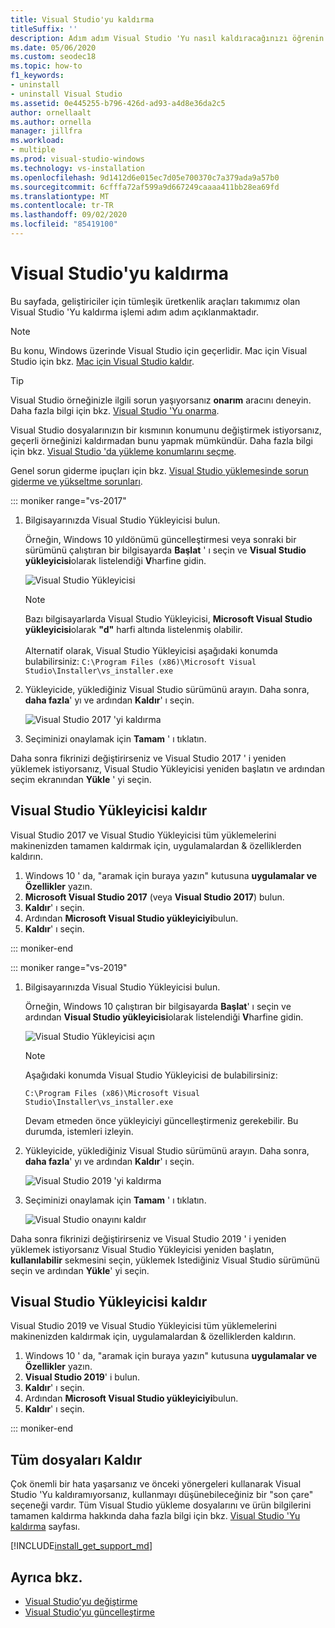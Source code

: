 ```yaml
---
title: Visual Studio'yu kaldırma
titleSuffix: ''
description: Adım adım Visual Studio 'Yu nasıl kaldıracağınızı öğrenin.
ms.date: 05/06/2020
ms.custom: seodec18
ms.topic: how-to
f1_keywords:
- uninstall
- uninstall Visual Studio
ms.assetid: 0e445255-b796-426d-ad93-a4d8e36da2c5
author: ornellaalt
ms.author: ornella
manager: jillfra
ms.workload:
- multiple
ms.prod: visual-studio-windows
ms.technology: vs-installation
ms.openlocfilehash: 9d1412d6e015ec7d05e700370c7a379ada9a57b0
ms.sourcegitcommit: 6cfffa72af599a9d667249caaaa411bb28ea69fd
ms.translationtype: MT
ms.contentlocale: tr-TR
ms.lasthandoff: 09/02/2020
ms.locfileid: "85419100"
---
```

# <a name="uninstall-visual-studio"></a>Visual Studio'yu kaldırma

Bu sayfada, geliştiriciler için tümleşik üretkenlik araçları takımımız olan Visual Studio 'Yu kaldırma işlemi adım adım açıklanmaktadır.

> [!NOTE]
> Bu konu, Windows üzerinde Visual Studio için geçerlidir. Mac için Visual Studio için bkz. [Mac için Visual Studio kaldır](/visualstudio/mac/uninstall).

> [!TIP]
> Visual Studio örneğinizle ilgili sorun yaşıyorsanız **onarım** aracını deneyin. Daha fazla bilgi için bkz. [Visual Studio 'Yu onarma](../install/repair-visual-studio.md). 
>
> Visual Studio dosyalarınızın bir kısmının konumunu değiştirmek istiyorsanız, geçerli örneğinizi kaldırmadan bunu yapmak mümkündür. Daha fazla bilgi için bkz. [Visual Studio 'da yükleme konumlarını seçme](../install/change-installation-locations.md).
>
> Genel sorun giderme ipuçları için bkz. [Visual Studio yüklemesinde sorun giderme ve yükseltme sorunları](../install/troubleshooting-installation-issues.md).

::: moniker range="vs-2017"

1. Bilgisayarınızda Visual Studio Yükleyicisi bulun.

     Örneğin, Windows 10 yıldönümü güncelleştirmesi veya sonraki bir sürümünü çalıştıran bir bilgisayarda **Başlat** ' ı seçin ve **Visual Studio yükleyicisi**olarak listelendiği **V**harfine gidin.

     ![Visual Studio Yükleyicisi](media/locate-the-visual-studio-installer.png "Microsoft Visual Studio yükleyicisini bulun")

   > [!NOTE]
   > Bazı bilgisayarlarda Visual Studio Yükleyicisi, **Microsoft Visual Studio yükleyicisi**olarak **"d"** harfi altında listelenmiş olabilir.<br/><br/> Alternatif olarak, Visual Studio Yükleyicisi aşağıdaki konumda bulabilirsiniz: `C:\Program Files (x86)\Microsoft Visual Studio\Installer\vs_installer.exe`

1. Yükleyicide, yüklediğiniz Visual Studio sürümünü arayın. Daha sonra, **daha fazla**' yı ve ardından **Kaldır**' ı seçin.

     ![Visual Studio 2017 'yi kaldırma](media/uninstall-visual-studio.png "Visual Studio 2017 'yi kaldırma")

1. Seçiminizi onaylamak için **Tamam** ' ı tıklatın.

Daha sonra fikrinizi değiştirirseniz ve Visual Studio 2017 ' i yeniden yüklemek istiyorsanız, Visual Studio Yükleyicisi yeniden başlatın ve ardından seçim ekranından **Yükle** ' yi seçin.

## <a name="uninstall-visual-studio-installer"></a>Visual Studio Yükleyicisi kaldır

Visual Studio 2017 ve Visual Studio Yükleyicisi tüm yüklemelerini makinenizden tamamen kaldırmak için, uygulamalardan & özelliklerden kaldırın.

1. Windows 10 ' da, "aramak için buraya yazın" kutusuna **uygulamalar ve Özellikler** yazın.
1. **Microsoft Visual Studio 2017** (veya **Visual Studio 2017**) bulun.
1. **Kaldır**' ı seçin.
1. Ardından **Microsoft Visual Studio yükleyiciyi**bulun.
1. **Kaldır**' ı seçin.

::: moniker-end

::: moniker range="vs-2019"

1. Bilgisayarınızda Visual Studio Yükleyicisi bulun.

     Örneğin, Windows 10 çalıştıran bir bilgisayarda **Başlat**' ı seçin ve ardından **Visual Studio yükleyicisi**olarak listelendiği **V**harfine gidin.

     ![Visual Studio Yükleyicisi açın](media/vs-2019/vs-installer-windows-start.png "Visual Studio Yükleyicisi açın")

     > [!NOTE]
     > Aşağıdaki konumda Visual Studio Yükleyicisi de bulabilirsiniz:
     >
     > `C:\Program Files (x86)\Microsoft Visual Studio\Installer\vs_installer.exe`

    Devam etmeden önce yükleyiciyi güncelleştirmeniz gerekebilir. Bu durumda, istemleri izleyin.

1. Yükleyicide, yüklediğiniz Visual Studio sürümünü arayın. Daha sonra, **daha fazla**' yı ve ardından **Kaldır**' ı seçin.

     ![Visual Studio 2019 'yi kaldırma](media/vs-2019/vs-installer-uninstall.png "Visual Studio 2019 'yi kaldırma")

1. Seçiminizi onaylamak için **Tamam** ' ı tıklatın.

     ![Visual Studio onayını kaldır](media/vs-2019/uninstall-visualstudio-confirm.png "Visual Studio 2019 ' i kaldırmak istediğinizi onaylayın")

Daha sonra fikrinizi değiştirirseniz ve Visual Studio 2019 ' i yeniden yüklemek istiyorsanız Visual Studio Yükleyicisi yeniden başlatın, **kullanılabilir** sekmesini seçin, yüklemek Istediğiniz Visual Studio sürümünü seçin ve ardından **Yükle**' yi seçin.

## <a name="uninstall-visual-studio-installer"></a>Visual Studio Yükleyicisi kaldır

Visual Studio 2019 ve Visual Studio Yükleyicisi tüm yüklemelerini makinenizden kaldırmak için, uygulamalardan & özelliklerden kaldırın.

1. Windows 10 ' da, "aramak için buraya yazın" kutusuna **uygulamalar ve Özellikler** yazın.
1. **Visual Studio 2019**' i bulun.
1. **Kaldır**' ı seçin.
1. Ardından **Microsoft Visual Studio yükleyiciyi**bulun.
1. **Kaldır**' ı seçin.

::: moniker-end

## <a name="remove-all-files"></a>Tüm dosyaları Kaldır

Çok önemli bir hata yaşarsanız ve önceki yönergeleri kullanarak Visual Studio 'Yu kaldıramıyorsanız, kullanmayı düşünebileceğiniz bir "son çare" seçeneği vardır. Tüm Visual Studio yükleme dosyalarını ve ürün bilgilerini tamamen kaldırma hakkında daha fazla bilgi için bkz. [Visual Studio 'Yu kaldırma](remove-visual-studio.md) sayfası.

[!INCLUDE[install_get_support_md](includes/install_get_support_md.md)]

## <a name="see-also"></a>Ayrıca bkz.

* [Visual Studio’yu değiştirme](modify-visual-studio.md)
* [Visual Studio’yu güncelleştirme](update-visual-studio.md)
